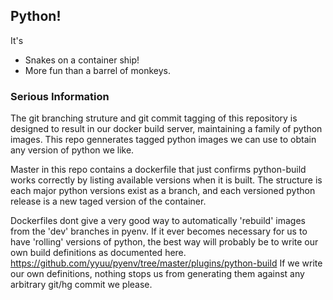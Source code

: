 ## Python!

It's
- Snakes on a container ship!
- More fun than a barrel of monkeys.

### Serious Information

The git branching struture and git commit tagging of this repository 
is designed to result in our docker build server, maintaining a family
of python images. This repo gennerates tagged python images we can use
to obtain any version of python we like.

Master in this repo contains a dockerfile that just confirms python-build 
works correctly by listing available versions when it is built.
The structure is each major python versions exist as a branch, and each
versioned python release is a new taged version of the container.   

Dockerfiles dont give a very good way to automatically 'rebuild' images
from the 'dev' branches in pyenv. If it ever becomes necessary for us to
have 'rolling' versions of python, the best way will probably be to write
our own build definitions as documented here.
https://github.com/yyuu/pyenv/tree/master/plugins/python-build 
If we write our own definitions, nothing stops us from generating them
against any arbitrary git/hg commit we please.